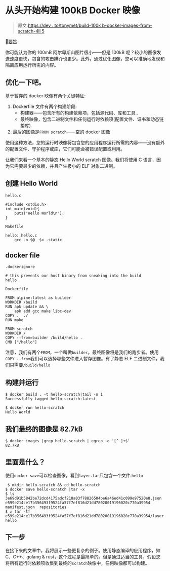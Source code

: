 # 从头开始构建 100kB Docker 映像

> 原文:[https://dev . to/tonymet/build-100k b-docker-images-from-scratch-4ll 5](https://dev.to/tonymet/build-100kb-docker-images-from-scratch-4ll5)

📓[要旨](https://gist.github.com/tonymet/646f1125f30e826e4734780c74a3fa44)

你可能认为你的 100mB 阿尔卑斯山图片很小——但是 100kB 呢？较小的图像发送速度更快，包含的攻击媒介也更少。此外，通过优化图像，您可以准确地发现和隔离应用运行所需的内容。

## [](#lets-optimize)优化一下吧。

基于暂存的 docker 映像有两个关键特征:

1.  Dockerfile 文件有两个构建阶段:
    *   构建器——包含所有的构建依赖项，包括源代码、库和工具..
    *   最终映像，包含二进制文件和任何运行时依赖项(配置文件、证书和动态链接库)
2.  最后的图像是`FROM scratch`——空的 docker 图像

使用这种方法，您的运行时映像将包含您的应用程序运行所需的内容——没有额外的配置文件、守护程序或库，它们可能会被错误配置或利用。

让我们来看一个基本的静态 Hello World scratch 图像。我们将使用 C 语言，因为它需要最少的依赖，并且产生极小的 ELF 对象二进制。

## [](#create-hello-world)创建 Hello World

`hello.c`

```
#include <stdio.h>
int main(void){
    puts("Hello World\n");
} 
```

`Makefile`

```
hello: hello.c
    gcc -o $@  $< -static 
```

## docker file

`.dockerignore`

```
# this prevents our host binary from sneaking into the build
hello 
```

`Dockerfile`

```
FROM alpine:latest as builder
WORKDIR /build
RUN apk update && \
    apk add gcc make libc-dev
COPY .  ./
RUN make

FROM scratch
WORKDIR /
COPY --from=builder /build/hello .
CMD ["/hello"] 
```

注意，我们有两个`FROM`，一个叫做`builder`。最终图像将是我们的跑步者。使用`COPY --from`我们可以选择哪些文件进入暂存图像。有了静态 ELF 二进制文件，我们只需要`/build/hello`

## [](#build-and-run)构建并运行

```
$ docker build . -t hello-scratch|tail -n 1
Successfully tagged hello-scratch:latest 
```

```
$ docker run hello-scratch                 
Hello World 
```

## [](#our-final-image-is-827kb)我们最终的图像是 82.7kB

```
$ docker images |grep hello-scratch | egrep -o '[^ ]+$'
82.7kB 
```

## [](#whats-inside)里面是什么？

使用`docker save`可以检查图像，看到`layer.tar`只包含一个文件:`hello`

```
 $ mkdir hello-scratch && cd hello-scratch 
$ docker save hello-scratch |tar -x
$ ls
3e69d91b5842be72dcd4175adcf218a03f78826504be6a46ed41c099e97520e8.json  e599e214ce17b356493f9524fa57f7ef816d21dd78020019196020c770a39954  manifest.json  repositories
$ ✗ tar -tf e599e214ce17b356493f9524fa57f7ef816d21dd78020019196020c770a39954/layer.tar 
hello 
```

## [](#next-steps)下一步

在接下来的文章中，我将展示一些更复杂的例子。使用静态编译的应用程序，如 C、C++、golang & rust，这个过程是最简单的。但是通过适当的工具，假设您将所有运行时依赖项收集到最终的`scratch`映像中，任何映像都可以构建。